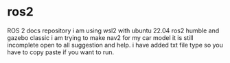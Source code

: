 # ros2
ROS 2 docs repository
i am using wsl2 with ubuntu 22.04 ros2 humble and gazebo classic 
 i am trying to make nav2 for my car model it is still incomplete open to all suggestion and help.
 i have added txt file type so you have to copy paste  if you want to run.
